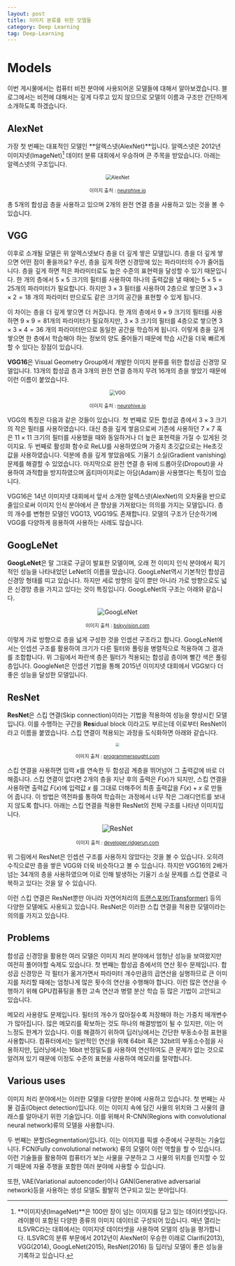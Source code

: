 ```yaml
---
layout: post
title: 이미지 분류를 위한 모델들
category: Deep Learning
tag: Deep-Learning
---
```




# Models

이번 게시물에서는 컴퓨터 비전 분야에 사용되어온 모델들에 대해서 알아보겠습니다. 블로그에서는 비전에 대해서는 깊게 다루고 있지 않으므로 모델의 이름과 구조만 간단하게 소개하도록 하겠습니다.

## AlexNet

가장 첫 번째는 대표적인 모델인 **알렉스넷(AlexNet)**입니다. 알렉스넷은 2012년 이미지넷(ImageNet)[^1] 데이터 분류 대회에서 우승하며 큰 주목을 받았습니다. 아래는 알렉스넷의 구조입니다.

<p align="center"><img src="https://neurohive.io/wp-content/uploads/2018/10/AlexNet-1.png" alt="AlexNet" style="zoom:80%;" /></p>

<p align="center" style="font-size:80%">이미지 출처 : <a href="https://neurohive.io/en/popular-networks/alexnet-imagenet-classification-with-deep-convolutional-neural-networks/">neurohive.io</a></p>

총 5개의 합성곱 층을 사용하고 있으며 2개의 완전 연결 층을 사용하고 있는 것을 볼 수 있습니다.

## VGG

이후로 소개될 모델은 위 알렉스넷보다 층을 더 깊게 쌓은 모델입니다. 층을 더 깊게 쌓으면 어떤 점이 좋을까요? 우선, 층을 깊게 하면 신경망에 있는 파라미터의 수가 줄어듭니다. 층을 깊게 하면 적은 파라미터로도 높은 수준의 표현력을 달성할 수 있기 때문입니다. 한 개의 층에서 $5 \times 5$ 크기의 필터를 사용하여 하나의 출력값을 낼 때에는 $5 \times 5 = 25$개의 파라미터가 필요합니다. 하지만 $3 \times 3$ 필터를 사용하여 $2$층으로 쌓으면 $3 \times 3 \times 2 = 18$ 개의 파라미터 만으로도 같은 크기의 공간을 표현할 수 있게 됩니다.

이 차이는 층을 더 깊게 쌓으면 더 커집니다. 한 개의 층에서 $9 \times 9$ 크기의 필터를 사용하면 $9 \times 9 = 81$개의 파라미터가 필요하지만, $3 \times 3$ 크기의 필터를 $4$층으로 쌓으면 $3 \times 3 \times 4 = 36$ 개의 파라미터만으로 동일한 공간을 학습하게 됩니다. 이렇게 층을 깊게 쌓으면 한 층에서 학습해야 하는 정보의 양도 줄어들기 때문에 학습 시간을 더욱 빠르게 할 수 있다는 장점이 있습니다.

**VGG16**은 Visual Geometry Group에서 개발한 이미지 분류를 위한 합성곱 신경망 모델입니다. 13개의 합성곱 층과 3개의 완전 연결 층까지 무려 16개의 층을 쌓았기 때문에 이런 이름이 붙었습니다. 

<p align="center"><img src="https://neurohive.io/wp-content/uploads/2018/11/vgg16-1-e1542731207177.png" alt="VGG" style="zoom: 80%;" /></p>

<p align="center" style="font-size:80%">이미지 출처 : <a href="https://neurohive.io/en/popular-networks/vgg16/">neurohive.io</a></p>

VGG의 특징은 다음과 같은 것들이 있습니다. 첫 번째로 모든 합성곱 층에서 $3 \times 3$ 크기의 작은 필터를 사용하였습니다. 대신 층을 깊게 쌓음으로써 기존에 사용하던 $7 \times 7$ 혹은 $11 \times 11$ 크기의 필터를 사용했을 때와 동일하거나 더 높은 표현력을 가질 수 있게된 것이지요. 두 번째로 활성화 함수로 ReLU를 사용하였으며 가중치 초깃값으로는 He초깃값을 사용하였습니다. 덕분에 층을 깊게 쌓았음에도 기울기 소실(Gradient vanishing)문제를 해결할 수 있었습니다. 마지막으로 완전 연결 층 뒤에 드롭아웃(Dropout)을 사용하여 과적합을 방지하였으며 옵티마이저로는 아담(Adam)을 사용했다는 특징이 있습니다.

VGG16은 14년 이미지넷 대회에서 앞서 소개한 알렉스넷(AlexNet)의 오차율을 반으로 줄임으로써 이미지 인식 분야에서 큰 향상을 가져왔다는 의의를 가지는 모델입니다. 층의 개수를 변형한 모델인 VGG13, VGG19도 존재합니다. 모델의 구조가 단순하기에 VGG를 다양하게 응용하여 사용하는 사례도 많습니다.



## GoogLeNet

**GoogLeNet**은 말 그대로 구글이 발표한 모델이며, 오래 전 이미지 인식 분야에서 획기적인 성능을 나타내었던 LeNet의 이름을 땄습니다. GoogLeNet역시 기본적인 합성곱 신경망 형태를 띠고 있습니다. 하지만 세로 방향의 깊이 뿐만 아니라 가로 방향으로도 넓은 신경망 층을 가지고 있다는 것이 특징입니다. GoogLeNet의 구조는 아래와 같습니다.

<p align="center"><img src="https://blog.kakaocdn.net/dn/Iq9NO/btqyPWk5PBX/K2JicGjIjj5w0eFIbhx4bK/img.png" alt="GoogLeNet"  /></p>

<p align="center" style="font-size:80%">이미지 출처 : <a href="https://bskyvision.com/539">bskyvision.com</a></p>

이렇게 가로 방향으로 층을 넓게 구성한 것을 인셉션 구조라고 합니다. GoogLeNet에서는 인셉션 구조를 활용하여 크기가 다른 필터와 풀링을 병렬적으로 적용하여 그 결과를 조합합니다. 위 그림에서 파란색 층은 필터가 적용되는 합성곱 층이며 빨간 색은 풀링 층입니다. GoogleNet은 인셉션 기법을 통해 2015년 이미지넷 대회에서 VGG보다 더 좋은 성능을 달성한 모델입니다.

## ResNet

**ResNet**은 스킵 연결(Skip connection)이라는 기법을 적용하여 성능을 향상시킨 모델입니다. 이를 수행하는 구간을 **Res**idual block 이라고도 부르는데 이로부터 ResNet이라고 이름을 붙였습니다. 스킵 연결이 적용되는 과정을 도식화하면 아래와 같습니다.

<p align="center"><img src="https://www.programmersought.com/images/424/fdfc1f49fa4808f65fd09b02f80c9258.JPEG" style="zoom: 50%;" /></p>

<p align="center" style="font-size:80%">이미지 출처 : <a href="https://www.programmersought.com/article/8005386761/">programmersought.com</a></p>

스킵 연결을 사용하면 입력 $x$를 연속한 두 합성곱 계층을 뛰어넘어 그 출력값에 바로 더해줍니다. 스킵 연결이 없다면 2개의 층을 지난 후의 출력은 $F(x)$가 되지만, 스킵 연결을 사용하면 출력값 $F(x)$에 입력값 $x$ 를 그대로 더해주어 최종 출력값을 $F(x) + x$ 로 만들어 줍니다. 이 방법은 역전파를 통하여 학습하는 과정에서 너무 작은 그래디언트를 보내지 않도록 합니다. 아래는 스킵 연결을 적용한 ResNet의 전체 구조를 나타낸 이미지입니다.

<p align="center"><img src="https://developer.ridgerun.com/wiki/images/f/f5/Resnet_architecture.png" alt="ResNet" style="zoom:110%;" /></p>

<p align="center" style="font-size:80%">이미지 출처 : <a href="https://developer.ridgerun.com/wiki/index.php?title=File:Resnet_architecture.png">developer.ridgerun.com</a></p>

위 그림에서 ResNet은 인셉션 구조를 사용하지 않았다는 것을 볼 수 있습니다. 오히려 수직으로만 층을 쌓은 VGG와 더욱 비슷하다고 볼 수 있습니다. 하지만 VGG16의 2배가 넘는 34개의 층을 사용하였으며 이로 인해 발생하는 기울기 소실 문제를 스킵 연결로 극복하고 있다는 것을 알 수 있습니다.

이런 스킵 연결은 ResNet뿐만 아니라 자연어처리의 [트랜스포머(Transformer)](https://yngie-c.github.io/nlp/2020/07/01/nlp_transformer/) 등의 다양한 모델에도 사용되고 있습니다. ResNet은 이러한 스킵 연결을 적용한 모델이라는 의의를 가지고 있습니다.



## Problems

합성곱 신경망을 활용한 여러 모델은 이미지 처리 분야에서 엄청난 성능을 보여왔지만 여전히 풀어야할 숙제도 있습니다. 첫 번째는 합성곱 층에서의 연산 횟수 문제입니다. 합성곱 신경망은 각 필터가 옮겨가면서 파라미터 개수만큼의 곱연산을 실행하므로 큰 이미지를 처리할 때에는 엄청나게 많은 횟수의 연산을 수행해야 합니다. 이런 많은 연산을 수행하기 위해 GPU컴퓨팅을 통한 고속 연산과 병렬 분산 학습 등 많은 기법이 고안되고 있습니다.

메모리 사용량도 문제입니다. 필터의 개수가 많아질수록 저장해야 하는 가중치 매개변수가 많아집니다. 많은 메모리를 확보하는 것도 하나의 해결방법이 될 수 있지만, 이는 어느정도 한계가 있습니다. 이를 해결하기 위하여 딥러닝에서는 간단한 부동소수점 표현을 사용합니다. 컴퓨터에서는 일반적인 연산을 위해 64bit 혹은 32bit의 부동소수점을 사용하지만, 딥러닝에서는 16bit 반정밀도를 사용하여 연산하여도 큰 문제가 없는 것으로 알려져 있기 때문에 이정도 수준의 표현을 사용하여 메모리를 절약합니다.



## Various uses

이미지 처리 분야에서는 이러한 모델을 다양한 분야에 사용하고 있습니다. 첫 번째는 사물 검출(Object detection)입니다. 이는 이미지 속에 담긴 사물의 위치와 그 사물의 클래스를 알아내기 위한 기술입니다. 이를 위해서 R-CNN(Regions with convolutional neural network)류의 모델을 사용합니다.

두 번째는 분할(Segmentation)입니다. 이는 이미지를 픽셀 수준에서 구분하는 기술입니다. FCN(Fully convolutional network) 류의 모델이 이런 역할을 할 수 있습니다. 이런 기술들을 활용하여 컴퓨터가 보는 사물을 구분하고 그 사물의 위치를 인지할 수 있기 때문에 자율 주행을 포함한 여러 분야에 사용할 수 있습니다.

또한, VAE(Variational autoencoder)이나 GAN(Generative adversarial network)등을 사용하는 생성 모델도 활발히 연구되고 있는 분야입니다.

[^1]: **이미지넷(ImageNet)**은 100만 장이 넘는 이미지를 담고 있는 데이터셋입니다. 레이블이 포함된 다양한 종류의 이미지 데이터로 구성되어 있습니다. 매년 열리는 ILSVRC라는 대회에서는 이미지넷 데이터셋을 사용하여 모델의 성능을 평가합니다. ILSVRC의 분류 부문에서 2012년이 AlexNet이 우승한 이래로 Clarifi(2013), VGG(2014), GoogLeNet(2015), ResNet(2016) 등 딥러닝 모델이 좋은 성능을 기록하고 있습니다.